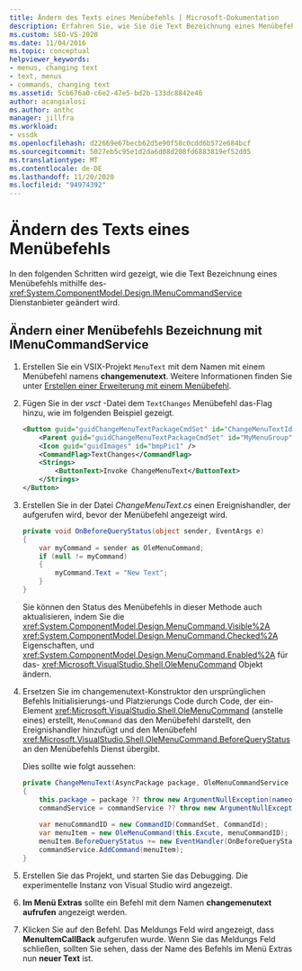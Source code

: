 ```yaml
---
title: Ändern des Texts eines Menübefehls | Microsoft-Dokumentation
description: Erfahren Sie, wie Sie die Text Bezeichnung eines Menübefehls mithilfe des IMenuCommandService-diensdienstansehens ändern, indem Sie dieses Codebeispiel überprüfen.
ms.custom: SEO-VS-2020
ms.date: 11/04/2016
ms.topic: conceptual
helpviewer_keywords:
- menus, changing text
- text, menus
- commands, changing text
ms.assetid: 5cb676a0-c6e2-47e5-bd2b-133dc8842e46
author: acangialosi
ms.author: anthc
manager: jillfra
ms.workload:
- vssdk
ms.openlocfilehash: d22669e67becb62d5e90f58c0cdd6b572e684bcf
ms.sourcegitcommit: 5027eb5c95e1d2da6d08d208fd6883819ef52d05
ms.translationtype: MT
ms.contentlocale: de-DE
ms.lasthandoff: 11/20/2020
ms.locfileid: "94974392"
---
```

# <a name="change-the-text-of-a-menu-command"></a>Ändern des Texts eines Menübefehls
In den folgenden Schritten wird gezeigt, wie die Text Bezeichnung eines Menübefehls mithilfe des- <xref:System.ComponentModel.Design.IMenuCommandService> Dienstanbieter geändert wird.

## <a name="changing-a-menu-command-label-with-the-imenucommandservice"></a>Ändern einer Menübefehls Bezeichnung mit IMenuCommandService

1. Erstellen Sie ein VSIX-Projekt `MenuText` mit dem Namen mit einem Menübefehl namens **changemenutext**. Weitere Informationen finden Sie unter [Erstellen einer Erweiterung mit einem Menübefehl](../extensibility/creating-an-extension-with-a-menu-command.md).

2. Fügen Sie in der *vsct* -Datei dem `TextChanges` Menübefehl das-Flag hinzu, wie im folgenden Beispiel gezeigt.

    ```xml
    <Button guid="guidChangeMenuTextPackageCmdSet" id="ChangeMenuTextId" priority="0x0100" type="Button">
        <Parent guid="guidChangeMenuTextPackageCmdSet" id="MyMenuGroup" />
        <Icon guid="guidImages" id="bmpPic1" />
        <CommandFlag>TextChanges</CommandFlag>
        <Strings>
            <ButtonText>Invoke ChangeMenuText</ButtonText>
        </Strings>
    </Button>
    ```

3. Erstellen Sie in der Datei *ChangeMenuText.cs* einen Ereignishandler, der aufgerufen wird, bevor der Menübefehl angezeigt wird.

    ```csharp
    private void OnBeforeQueryStatus(object sender, EventArgs e)
    {
        var myCommand = sender as OleMenuCommand;
        if (null != myCommand)
        {
            myCommand.Text = "New Text";
        }
    }
    ```

    Sie können den Status des Menübefehls in dieser Methode auch aktualisieren, indem Sie die <xref:System.ComponentModel.Design.MenuCommand.Visible%2A> <xref:System.ComponentModel.Design.MenuCommand.Checked%2A> Eigenschaften, und <xref:System.ComponentModel.Design.MenuCommand.Enabled%2A> für das- <xref:Microsoft.VisualStudio.Shell.OleMenuCommand> Objekt ändern.

4. Ersetzen Sie im changemenutext-Konstruktor den ursprünglichen Befehls Initialisierungs-und Platzierungs Code durch Code, der ein-Element <xref:Microsoft.VisualStudio.Shell.OleMenuCommand> (anstelle eines) erstellt, `MenuCommand` das den Menübefehl darstellt, den Ereignishandler hinzufügt und den Menübefehl <xref:Microsoft.VisualStudio.Shell.OleMenuCommand.BeforeQueryStatus> an den Menübefehls Dienst übergibt.

    Dies sollte wie folgt aussehen:

    ```csharp
    private ChangeMenuText(AsyncPackage package, OleMenuCommandService commandService)
    {
        this.package = package ?? throw new ArgumentNullException(nameof(package));
        commandService = commandService ?? throw new ArgumentNullException(nameof(commandService));
        
        var menuCommandID = new CommandID(CommandSet, CommandId);
        var menuItem = new OleMenuCommand(this.Excute, menuCommandID);
        menuItem.BeforeQueryStatus += new EventHandler(OnBeforeQueryStatus);
        commandService.AddCommand(menuItem);
    }
    ```

5. Erstellen Sie das Projekt, und starten Sie das Debugging. Die experimentelle Instanz von Visual Studio wird angezeigt.

6. **Im Menü Extras** sollte ein Befehl mit dem Namen **changemenutext aufrufen** angezeigt werden.

7. Klicken Sie auf den Befehl. Das Meldungs Feld wird angezeigt, dass **MenuItemCallBack** aufgerufen wurde. Wenn Sie das Meldungs Feld schließen, sollten Sie sehen, dass der Name des Befehls im Menü Extras nun **neuer Text** ist.
